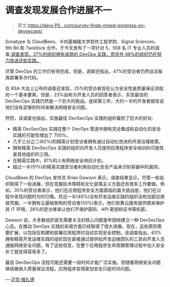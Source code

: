 # 调查发现发展合作进展不一

> 原文:[https://devo PS . com/survey-finds-mixed-progress-on-devsecops/](https://devops.com/survey-finds-mixed-progress-on-devsecops/)

Sonatype 与 CloudBees、卡内基梅隆大学软件工程学院、Signal Sciences、9th Bit 和 Twistlock 合作，于今天发布了一项针对 5，558 名 IT 专业人员的调查[,调查发现，27%的组织拥有成熟的 DevOps 实践，而另外 48%的组织仍在努力改进这些实践。](https://www.businesswire.com/news/home/20190304005489/en/CloudBees-Sonatype-Survey-Results-Show-DevOps-Maturing)

尽管 DevOps 的工作仍有待完成，但是，调查还指出，47%的受访者仍然设法每周部署多次代码。

在 RSA 大会上公布的调查还发现，25%的受访者现在认为安全性是质量保证流程的一个基本要素。但是，23%自称为开发人员的回答者表示，实现最佳的 DevSecOps 实践仍然是一个巨大的挑战。连续第三年，大约一半的开发者报告说他们没有足够的时间来解决网络安全问题。

然而，该调查也指出，实施最佳 DevSecOps 实践的组织看到了巨大的好处:

*   精英 DevSecOps 实践在整个 DevOps 管道中拥有完全集成和自动化的安全实践的可能性增加了 700%。
*   几乎三分之二(62%)的精英计划受访者拥有通过自动化改进的开源治理政策。
*   拥有精英 DevSecOps 实践的组织向开发人员提供应用程序安全培训的可能性是其他组织的三倍。
*   在精英实践中，81%的人有网络安全响应计划。
*   超过一半(51%)的精英实践受访者利用自动化安全产品来识别容器中的漏洞。

CloudBees 的 DevOps 宣传员 Brian Dawson 表示，调查结果显示，尽管一些组织取得了一些进展，但在克服技术障碍和文化部落主义方面还有很多工作要做。例如，35%的受访者表示，他们在应用程序安全方面面临的最大挑战是，他们在过程中发现问题时为时已晚。将近一半(46%)没有开发运维实践的组织没有加密应用级凭据。一半拥有云基础架构的受访者(50%)表示，他们依靠云服务提供商来保护其 IT 环境，28%的受访者承认他们不保护密码、API 密钥和证书等机密。

Dawson 说，大多数组织首先需要关注的核心问题是牢固地建立一种 DevSecOps 心态。在推动 DevOps 实践的采用方面已经取得了很大进展。现在，这些原则需要扩展，以包括在构建和部署应用程序时自动实现安全控制。该调查指出，63%拥有精英开发运维实践的组织现在直接通过提供给开发运维团队的工具向开发人员通报网络安全问题。有了这些信息，在整个应用程序生命周期管理过程中加入安全补丁就变得容易多了。

最佳 DevSecOps 流程可能还需要一段时间才能广泛实施。但随着网络安全问题继续被纳入质量保证流程，应用程序变得更加安全只是时间问题。

— [迈克·维扎德](https://devops.com/author/mike-vizard/)